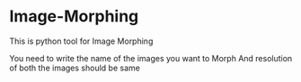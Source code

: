# Image-Morphing
This is python tool for Image Morphing

You need to write the name of the images you want to Morph 
And resolution of both the images should be same
